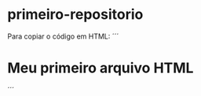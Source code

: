 # primeiro-repositorio
  
Para copiar o código em HTML:
´´´
<html>
  <h1>Meu primeiro arquivo HTML </h1>
     </html>
´´´
